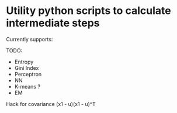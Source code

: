 # Utility python scripts to calculate intermediate steps

Currently supports:


TODO:
* Entropy
* Gini Index
* Perceptron
* NN
* K-means ?
* EM



Hack for covariance
(x1 - u)(x1 - u)^T